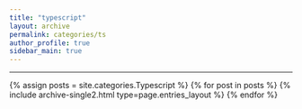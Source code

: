 ```yaml
---
title: "typescript"
layout: archive
permalink: categories/ts
author_profile: true
sidebar_main: true
---
```



***

{% assign posts = site.categories.Typescript %}
{% for post in posts %} {% include archive-single2.html type=page.entries_layout %} {% endfor %}
